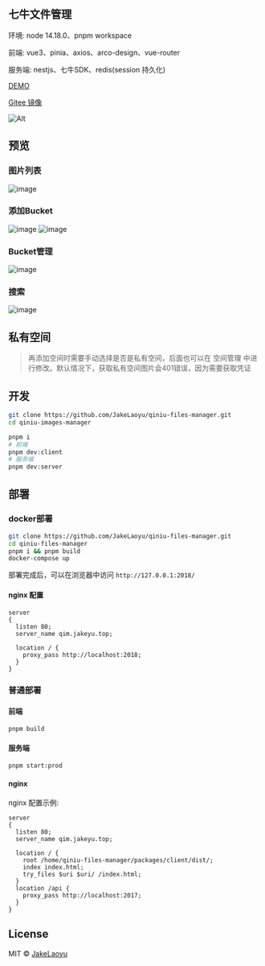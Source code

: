 ## 七牛文件管理

环境: node 14.18.0、pnpm workspace

前端: vue3、pinia、axios、arco-design、vue-router

服务端: nestjs、七牛SDK、redis(session 持久化)

[DEMO](http://qim.jakeyu.top)

[Gitee 镜像](https://gitee.com/jakelaoyu/qiniu-files-manager)

![Alt](https://repobeats.axiom.co/api/embed/beeeb59c9f480d4ed9c99c31eabf6f555574d3db.svg "Repobeats analytics image")

## 预览

### 图片列表
![image](https://raw.githubusercontent.com/JakeLaoyu/qiniu-images-manager/master/packages/client/src/assets/readme/SCR-20221217-khn.png)

### 添加Bucket
![image](https://raw.githubusercontent.com/JakeLaoyu/qiniu-images-manager/master/packages/client/src/assets/readme/SCR-20221217-kif.png)
![image](https://raw.githubusercontent.com/JakeLaoyu/qiniu-images-manager/master/packages/client/src/assets/readme/SCR-20221217-kj1.png)

### Bucket管理
![image](https://raw.githubusercontent.com/JakeLaoyu/qiniu-images-manager/master/packages/client/src/assets/readme/SCR-20221217-kk5.png)

### 搜索
![image](https://raw.githubusercontent.com/JakeLaoyu/qiniu-images-manager/master/packages/client/src/assets/readme/SCR-20221217-kl6.png)


## 私有空间

> 再添加空间时需要手动选择是否是私有空间，后面也可以在 空间管理 中进行修改。默认情况下，获取私有空间图片会401错误，因为需要获取凭证

## 开发

```sh
git clone https://github.com/JakeLaoyu/qiniu-files-manager.git
cd qiniu-images-manager
```

```sh
pnpm i
# 前端
pnpm dev:client
# 服务端
pnpm dev:server
```

## 部署

### docker部署

```sh
git clone https://github.com/JakeLaoyu/qiniu-files-manager.git
cd qiniu-files-manager
pnpm i && pnpm build
docker-compose up
```

部署完成后，可以在浏览器中访问 `http://127.0.0.1:2018/`

#### nginx 配置

```nginx
server
{
  listen 80;
  server_name qim.jakeyu.top;

  location / {
    proxy_pass http://localhost:2018;
  }
}
````

### 普通部署

#### 前端

```sh
pnpm build
```

#### 服务端

```sh
pnpm start:prod
```

#### nginx

nginx 配置示例:

```nginx
server
{
  listen 80;
  server_name qim.jakeyu.top;

  location / {
    root /home/qiniu-files-manager/packages/client/dist/;
    index index.html;
    try_files $uri $uri/ /index.html;
  }
  location /api {
    proxy_pass http://localhost:2017;
  }
}
```

## License
MIT © [JakeLaoyu](https://github.com/JakeLaoyu)
